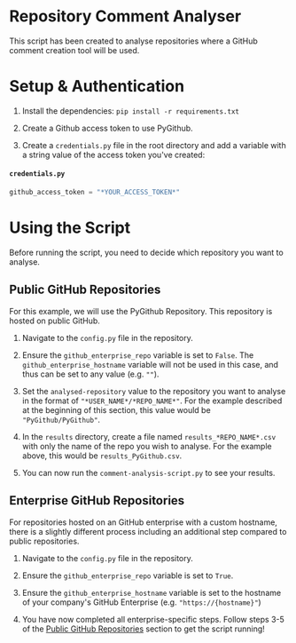 # Repository Comment Analyser

This script has been created to analyse repositories where a GitHub comment creation tool will be used.

# Setup & Authentication

1. Install the dependencies: `pip install -r requirements.txt`

2. Create a Github access token to use PyGithub.

3. Create a `credentials.py` file in the root directory and add a variable with a string value of the access token you've created:

#### **`credentials.py`**

```py
github_access_token = "*YOUR_ACCESS_TOKEN*"
```

# Using the Script

Before running the script, you need to decide which repository you want to analyse.

## Public GitHub Repositories

For this example, we will use the PyGithub Repository. This repository is hosted on public GitHub.

1. Navigate to the `config.py` file in the repository.

2. Ensure the `github_enterprise_repo` variable is set to `False`. The `github_enterprise_hostname` variable will not be used in this case, and thus can be set to any value (e.g. `""`).

3. Set the `analysed-repository` value to the repository you want to analyse in the format of `"*USER_NAME*/*REPO_NAME*"`. For the example described at the beginning of this section, this value would be `"PyGithub/PyGithub"`.

4. In the `results` directory, create a file named `results_*REPO_NAME*.csv` with only the name of the repo you wish to analyse. For the example above, this would be `results_PyGithub.csv`.

5. You can now run the `comment-analysis-script.py` to see your results.

## Enterprise GitHub Repositories

For repositories hosted on an GitHub enterprise with a custom hostname, there is a slightly different process including an additional step compared to public repositories.

1. Navigate to the `config.py` file in the repository.

2. Ensure the `github_enterprise_repo` variable is set to `True`.

3. Ensure the `github_enterprise_hostname` variable is set to the hostname of your company's GitHub Enterprise (e.g. `"https://{hostname}"`)

4. You have now completed all enterprise-specific steps. Follow steps 3-5 of the [Public GitHub Repositories](#public-github-repositories) section to get the script running!
